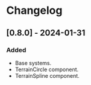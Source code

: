 # Changelog

## [0.8.0] - 2024-01-31
### Added
- Base systems.
- TerrainCircle component.
- TerrainSpline component.
